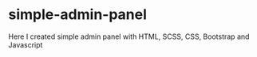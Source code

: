 # simple-admin-panel
Here I created simple admin panel with HTML, SCSS, CSS, Bootstrap and Javascript
